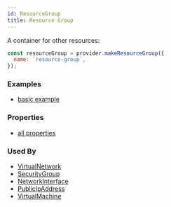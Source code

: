 ```yaml
---
id: ResourceGroup
title: Resource Group
---
```


A container for other resources:

```js
const resourceGroup = provider.makeResourceGroup({
  name: `resource-group`,
});
```

### Examples

- [basic example](https://github.com/grucloud/grucloud/blob/main/examples/azure/vm/iac.js#9)

### Properties

- [all properties](https://docs.microsoft.com/en-us/rest/api/apimanagement/2019-12-01/apimanagementservice/createorupdate#request-body)

### Used By

- [VirtualNetwork](../virtualNetworks/VirtualNetwork.md)
- [SecurityGroup](../virtualNetworks/SecurityGroup.md)
- [NetworkInterface](../virtualNetworks/NetworkInterface.md)
- [PublicIpAddress](../virtualNetworks/PublicIpAddress.md)
- [VirtualMachine](../compute/VirtualMachine.md)
